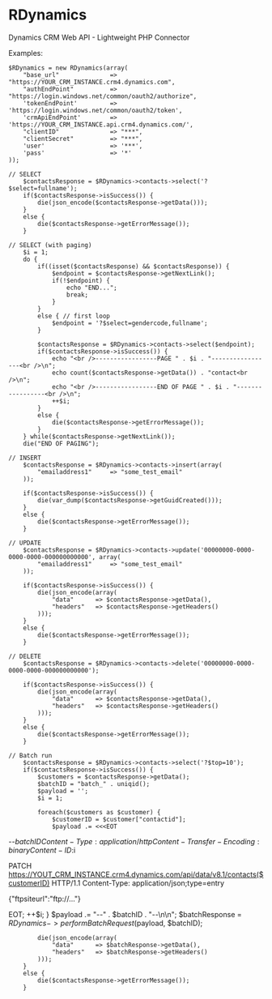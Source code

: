 # RDynamics
Dynamics CRM Web API - Lightweight PHP Connector

Examples:

    $RDynamics = new RDynamics(array(
        "base_url"              => "https://YOUR_CRM_INSTANCE.crm4.dynamics.com",
        "authEndPoint"          => "https://login.windows.net/common/oauth2/authorize",
        'tokenEndPoint'         => 'https://login.windows.net/common/oauth2/token',
        'crmApiEndPoint'        => 'https://YOUR_CRM_INSTANCE.api.crm4.dynamics.com/',
        "clientID"              => "***", 
        "clientSecret"          => "***", 
        'user'                  => '***',
        'pass'                  => '*'
    ));

    // SELECT
        $contactsResponse = $RDynamics->contacts->select('?$select=fullname');
        if($contactsResponse->isSuccess()) {
            die(json_encode($contactsResponse->getData()));
        }
        else {
            die($contactsResponse->getErrorMessage());
        }

    // SELECT (with paging)
        $i = 1;
        do {
            if((isset($contactsResponse) && $contactsResponse)) {
                $endpoint = $contactsResponse->getNextLink();
                if(!$endpoint) {
                    echo "END...";
                    break;
                }
            }
            else { // first loop
                $endpoint = '?$select=gendercode,fullname';
            }

            $contactsResponse = $RDynamics->contacts->select($endpoint);
            if($contactsResponse->isSuccess()) {
                echo "<br />-----------------PAGE " . $i . "-----------------<br />\n";
                echo count($contactsResponse->getData()) . "contact<br />\n";
                echo "<br />-----------------END OF PAGE " . $i . "-----------------<br />\n";
                ++$i;
            }
            else {
                die($contactsResponse->getErrorMessage());
            }
        } while($contactsResponse->getNextLink());
        die("END OF PAGING");

    // INSERT
        $contactsResponse = $RDynamics->contacts->insert(array(
            "emailaddress1"     => "some_test_email"
        ));

        if($contactsResponse->isSuccess()) {
            die(var_dump($contactsResponse->getGuidCreated()));
        }
        else {
            die($contactsResponse->getErrorMessage());
        }

    // UPDATE
        $contactsResponse = $RDynamics->contacts->update('00000000-0000-0000-0000-000000000000', array(
            "emailaddress1"     => "some_test_email"
        ));

        if($contactsResponse->isSuccess()) {
            die(json_encode(array(
                "data"      => $contactsResponse->getData(),
                "headers"   => $contactsResponse->getHeaders()
            )));
        }
        else {
            die($contactsResponse->getErrorMessage());
        }

    // DELETE
        $contactsResponse = $RDynamics->contacts->delete('00000000-0000-0000-0000-000000000000');

        if($contactsResponse->isSuccess()) {
            die(json_encode(array(
                "data"      => $contactsResponse->getData(),
                "headers"   => $contactsResponse->getHeaders()
            )));
        }
        else {
            die($contactsResponse->getErrorMessage());
        }

    // Batch run
        $contactsResponse = $RDynamics->contacts->select('?$top=10');
        if($contactsResponse->isSuccess()) {
            $customers = $contactsResponse->getData();
            $batchID = "batch_" . uniqid();
            $payload = '';
            $i = 1;

            foreach($customers as $customer) {
                $customerID = $customer["contactid"];
                $payload .= <<<EOT
--$batchID
Content-Type: application/http
Content-Transfer-Encoding:binary
Content-ID:$i

PATCH https://YOUT_CRM_INSTANCE.crm4.dynamics.com/api/data/v8.1/contacts($customerID) HTTP/1.1
Content-Type: application/json;type=entry

{"ftpsiteurl":"ftp://..."}

EOT;
                ++$i;
            }
            $payload .= "--" . $batchID . "--\n\n";
            $batchResponse = $RDynamics->performBatchRequest($payload, $batchID);

            die(json_encode(array(
                "data"      => $batchResponse->getData(),
                "headers"   => $batchResponse->getHeaders()
            )));
        }
        else {
            die($contactsResponse->getErrorMessage());
        }


